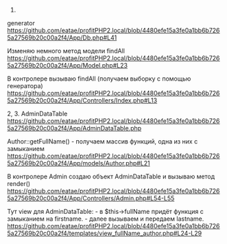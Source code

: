 1.
generator
https://github.com/eatae/profitPHP2.local/blob/4480efe15a3fe0a1bb6b7265a27569b20c00a2f4/App/Db.php#L41

Изменяю немного метод модели findAll
https://github.com/eatae/profitPHP2.local/blob/4480efe15a3fe0a1bb6b7265a27569b20c00a2f4/App/Model.php#L23

В контролере вызываю findAll (получаем выборку с помощью генератора)
https://github.com/eatae/profitPHP2.local/blob/4480efe15a3fe0a1bb6b7265a27569b20c00a2f4/App/Controllers/Index.php#L13



2, 3.
AdminDataTable
https://github.com/eatae/profitPHP2.local/blob/4480efe15a3fe0a1bb6b7265a27569b20c00a2f4/App/AdminDataTable.php

Author::getFullName() - получаем массив функций, одна из них с замыканием
https://github.com/eatae/profitPHP2.local/blob/4480efe15a3fe0a1bb6b7265a27569b20c00a2f4/App/models/Author.php#L21

В контролере Admin создаю объект AdminDataTable и вызываю метод render()
https://github.com/eatae/profitPHP2.local/blob/4480efe15a3fe0a1bb6b7265a27569b20c00a2f4/App/Controllers/Admin.php#L54-L55

Тут view для AdminDataTable:
    - в $this->fullName придёт функция с замыканием на firstname.
    - далее вызываем и передаем lastname.
https://github.com/eatae/profitPHP2.local/blob/4480efe15a3fe0a1bb6b7265a27569b20c00a2f4/templates/view_fullName_author.php#L24-L29
